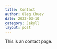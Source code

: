 ```yaml
---
title: Contact
author: Oleg Chuev
date: 2022-03-10
category: Jekyll
layout: post
---
```


This is an contact page.
